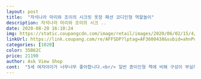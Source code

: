 ```yaml
---
layout: post 
title:  "자석나라 마리와 조이의 시크릿 옷장 패션 코디인형 역할놀이" 
description: 자석나라 마리와 조이의 시크 ..
date: 2020-08-20 16:10:24 
img: https://static.coupangcdn.com/image/retail/images/2020/06/02/15/4/1aa0b23e-1454-448f-a8fb-6adb35432d19.jpg 
linkUrl: https://link.coupang.com/re/AFFSDP?lptag=AF3600438&subid=ahnPublicAsk&pageKey=1066999135&itemId=2013978258&vendorItemId=70807945447&traceid=V0-113-1effc3be6dcb2e62 
categories: [1020] 
color: 35B62C 
price: 21190 
author: Ask View Shop 
cont:  "5세 여자아이가 너무너무 좋아합니다.<br/> 일반 종이인형 책에 비해 구성이 부실하지 않나 했는데, 그냥 드레스만 있는게 아니라 한복, 교복, 잠옷, 수영복 등 여러 상황놀이가 가능한 옷이 모두 두벌씩 있어 역할놀이 하기에 더 좋아요.<br/> 자석이라 쉽게 입하고 벗기기도 하고, 종이보다는 튼튼하구요.<br/> 상자가 있어서 보관도 편리합니다.<br/><br/>■■8 and amp;9세 두딸래미.<br/>.<br/> 집에잇는시간이 많다보니, 온라인쉅끝나고<br/>■■사람인형이 2개라 딸래미둘이서 싸우지않고 잘 놀아요<br/>■■일단 요건 자석소재라 종이처럼 약하지않아서 찢어질걱정이없어 좋네요<br/>■■종이인형은 오리기도힘들고,번거롭고.<br/>.<br/> 그래서 사놓고도<br/>그나마 저렴한가격의 놀거릴 찾아보다 요아이 눈에 확!!띄엇어요<br/>근데 단점일것까진아니지만, 상품에 비해 19,740원이 살짝 비싼감이 들어요 가격면에서 살짜쿵 아쉽네요<br/>글구 생각보다 종류가 꾀 다양하고, 갯수가 많아서 싫증이빠른우리딸래미들이 the 좋아해요^^<br/>딸래매 칭찬스티커 선물로 구매했는데.<br/>.<br/>품질이 아쉽네요<br/>뜯어보고... <br/>누가썼던건지... <br/>인형도 눌리고 종이가 떠있고.<br/>.<br/>옷장도 상태가.<br/>.<br/><br/>시간이 많이 남아 할것들이 없어서 심심해할때가 많아서<br/>음... <br/>그냥 종이인형살려다 이게 더 튼튼히 오래 갈 것 같아 구매했는데.<br/>.<br/><br/>지금 오리지않아 그냥집에돌아다니는게 몇장잇어요T.<br/>T<br/>" 
---
```


